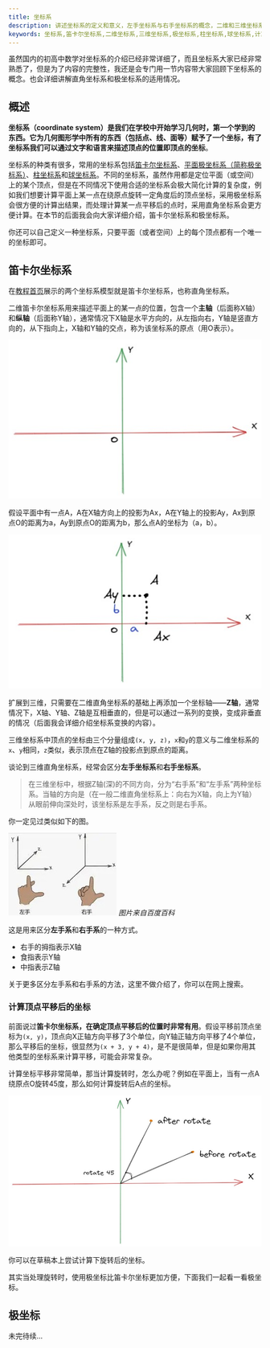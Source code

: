 ```yaml
---
title: 坐标系
description: 讲述坐标系的定义和意义，左手坐标系与右手坐标系的概念，二维和三维坐标系的概念，笛卡尔坐标系与极坐标系的概念。
keywords: 坐标系,笛卡尔坐标系,二维坐标系,三维坐标系,极坐标系,柱坐标系,球坐标系,计算机图形学,CG,线性代数
---
```


虽然国内的初高中数学对坐标系的介绍已经非常详细了，而且坐标系大家已经非常熟悉了，但是为了内容的完整性，我还是会专门用一节内容带大家回顾下坐标系的概念。也会详细讲解直角坐标系和极坐标系的适用情况。

## 概述

**坐标系（coordinate system）**是我们在学校中开始学习几何时，第一个学到的东西。它为几何图形学中所有的东西（包括点、线、面等）赋予了一个坐标，有了坐标系我们可以通过文字和语言来描述顶点的位置即顶点的**坐标**。

坐标系的种类有很多，常用的坐标系包括[笛卡尔坐标系](https://baike.baidu.com/item/%E7%AC%9B%E5%8D%A1%E5%B0%94%E5%9D%90%E6%A0%87%E7%B3%BB/4522878)、[平面极坐标系（简称极坐标系）](https://baike.baidu.com/item/%E5%B9%B3%E9%9D%A2%E6%9E%81%E5%9D%90%E6%A0%87%E7%B3%BB/422527)、[柱坐标系](https://baike.baidu.com/item/%E6%9F%B1%E5%9D%90%E6%A0%87%E7%B3%BB/8315492)和[球坐标系](https://baike.baidu.com/item/%E7%90%83%E5%9D%90%E6%A0%87%E7%B3%BB/8315363)。不同的坐标系，虽然作用都是定位平面（或空间）上的某个顶点，但是在不同情况下使用合适的坐标系会极大简化计算的复杂度，例如我们想要计算平面上某一点在绕原点旋转一定角度后的顶点坐标，采用极坐标系会很方便的计算出结果，而处理计算某一点平移后的点时，采用直角坐标系会更方便计算。在本节的后面我会向大家详细介绍，笛卡尔坐标系和极坐标系。

你还可以自己定义一种坐标系，只要平面（或者空间）上的每个顶点都有一个唯一的坐标即可。

## 笛卡尔坐标系

在[教程首页](/)展示的两个坐标系模型就是笛卡尔坐标系，也称直角坐标系。

二维笛卡尔坐标系用来描述平面上的某一点的位置，包含一个**主轴**（后面称X轴）和**纵轴**（后面称Y轴），通常情况下X轴是水平方向的，从左指向右，Y轴是竖直方向的，从下指向上，X轴和Y轴的交点，称为该坐标系的原点（用O表示）。

![笛卡尔坐标系的x轴和y轴](/images/002-1.jpg)

假设平面中有一点A，A在X轴方向上的投影为Ax，A在Y轴上的投影Ay，Ax到原点O的距离为a，Ay到原点O的距离为b，那么点A的坐标为（a，b）。

![直角坐标系坐标](/images/002-2.jpg)

扩展到三维，只需要在二维直角坐标系的基础上再添加一个坐标轴——**Z轴**，通常情况下，X轴、Y轴、Z轴是互相垂直的，但是可以通过一系列的变换，变成非垂直的情况（后面我会详细介绍坐标系变换的内容）。

三维坐标系中顶点的坐标由三个分量组成`(x, y, z)`，`x`和`y`的意义与二维坐标系的`x`、`y`相同，`z`类似，表示顶点在Z轴的投影点到原点的距离。

谈论到三维直角坐标系，经常会区分**左手坐标系**和**右手坐标系**。

> 在三维坐标中，根据Z轴(深)的不同方向，分为“右手系”和“左手系”两种坐标系。当轴的方向是（在一般二维直角坐标系上：向右为X轴，向上为Y轴）从眼前伸向深处时，该坐标系是左手系，反之则是右手系。

你一定见过类似如下的图。

![左手坐标系和右手坐标系](/images/002-3.jpg)
*图片来自百度百科*

这是用来区分**左手系**和**右手系**的一种方式。

- 右手的拇指表示X轴
- 食指表示Y轴
- 中指表示Z轴

关于更多区分左手系和右手系的方法，这里不做介绍了，你可以在网上搜索。

### 计算顶点平移后的坐标

前面说过**笛卡尔坐标系，在确定顶点平移后的位置时非常有用**。假设平移前顶点坐标为`(x, y)`，顶点向X正轴方向平移了3个单位，向Y轴正轴方向平移了4个单位，那么平移后的坐标，很显然为`(x + 3, y + 4)`，是不是很简单，但是如果你用其他类型的坐标系来计算平移，可能会非常复杂。

计算坐标平移非常简单，那当计算旋转时，怎么办呢？例如在平面上，当有一点A绕原点O旋转45度，那么如何计算旋转后A点的坐标。

![旋转后的坐标如何计算呢？](/images/002-4.jpg)

你可以在草稿本上尝试计算下旋转后的坐标。

其实当处理旋转时，使用极坐标比笛卡尔坐标更加方便，下面我们一起看一看极坐标。

## 极坐标

未完待续...
